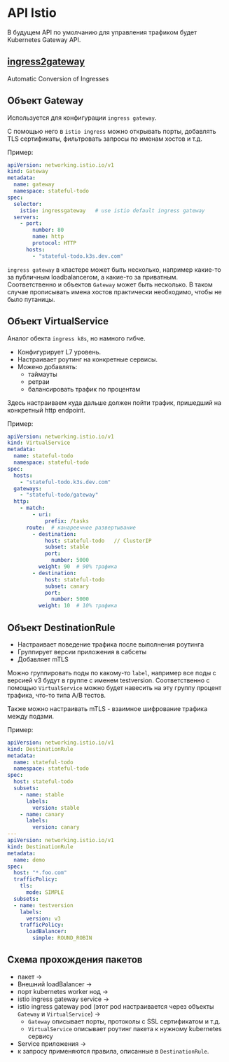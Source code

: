 # API Istio

В будущем API по умолчанию для управления трафиком будет Kubernetes Gateway API.



## [ingress2gateway](https://github.com/kubernetes-sigs/ingress2gateway)
Automatic Conversion of Ingresses

## Объект Gateway
Используется для конфигурации `ingress gateway`.

С помощью него в `istio ingress` можно открывать порты, добавлять TLS сертификаты, фильтровать запросы по именам хостов и т.д.

Пример:

```yaml
apiVersion: networking.istio.io/v1
kind: Gateway
metadata:
  name: gateway
  namespace: stateful-todo
spec:
  selector:
    istio: ingressgateway   # use istio default ingress gateway
  servers:
    - port:
        number: 80
        name: http
        protocol: HTTP
      hosts:
        - "stateful-todo.k3s.dev.com"
```

`ingress gateway` в кластере может быть несколько, например какие-то за публичным loadbalancerом, а какие-то за приватным.
Соответственно и объектов `Gateway` может быть несколько. В таком случае прописывать имена хостов практически необходимо, чтобы не было путаницы.

## Объект VirtualService
Аналог обекта `ingress k8s`, но намного гибче.

- Конфигурирует L7 уровень.
- Настраивает роутинг на конкретные сервисы.
- Можено добавлять:
  - таймауты
  - ретраи
  - балансировать трафик по процентам

Здесь настраиваем куда дальше должен пойти трафик, пришедший на конкретный http endpoint.

Пример:

```yaml
apiVersion: networking.istio.io/v1
kind: VirtualService
metadata:
  name: stateful-todo
  namespace: stateful-todo
spec:
  hosts:
    - "stateful-todo.k3s.dev.com"
  gateways:
    - "stateful-todo/gateway"
  http:
    - match:
        - uri:
            prefix: /tasks
      route:  # канареечное развертывание
        - destination:
            host: stateful-todo   // ClusterIP
            subset: stable
            port:
              number: 5000
          weight: 90  # 90% трафика
        - destination:
            host: stateful-todo
            subset: canary
            port:
              number: 5000
          weight: 10  # 10% трафика
```

## Объект DestinationRule
- Настраивает поведение трафика после выполнения роутинга
- Группирует версии приложения в сабсеты
- Добавляет mTLS

Можно группировать поды по какому-то `label`, например все поды с версией v3 будут в группе с именем testversion.
Соответственно с помощью `VirtualService` можно будет навесить на эту группу процент трафика, что-то типа A/B тестов.

Также можно настраивать mTLS - взаимное шифрование трафика между подами.

Пример:

```yaml
apiVersion: networking.istio.io/v1
kind: DestinationRule
metadata:
  name: stateful-todo
  namespace: stateful-todo
spec:
  host: stateful-todo
  subsets:
    - name: stable
      labels:
        version: stable
    - name: canary
      labels:
        version: canary
---
apiVersion: networking.istio.io/v1
kind: DestinationRule
metadata:
  name: demo
spec:
  host: "*.foo.com"
  trafficPolicy:
    tls:
      mode: SIMPLE
  subsets:
  - name: testversion
    labels:
      version: v3
    trafficPolicy:
      loadBalancer:
        simple: ROUND_ROBIN
```

## Схема прохождения пакетов
- пакет -> 
- Внешний loadBalancer -> 
- порт kubernetes worker нод ->
- istio ingress gateway service ->
- istio ingress gateway pod (этот pod настраивается через объекты `Gateway` и `VirtualService`) ->
  - `Gateway` описывает порты, протоколы с SSL сертификатом и т.д.
  - `VirtualService` описывает роутинг пакета к нужному kubernetes сервису
- Service приложения -> 
- к запросу применяются правила, описанные в `DestinationRule`.
